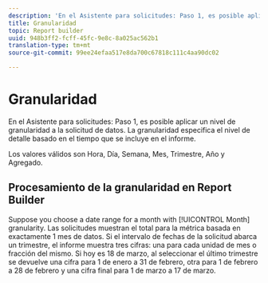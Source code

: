 ```yaml
---
description: 'En el Asistente para solicitudes: Paso 1, es posible aplicar un nivel de granularidad a la solicitud de datos. La granularidad especifica el nivel de detalle basado en el tiempo que se incluye en el informe.'
title: Granularidad
topic: Report builder
uuid: 948b3ff2-fcff-45fc-9e8c-8a025ac562b1
translation-type: tm+mt
source-git-commit: 99ee24efaa517e8da700c67818c111c4aa90dc02

---
```



# Granularidad

En el Asistente para solicitudes: Paso 1, es posible aplicar un nivel de granularidad a la solicitud de datos. La granularidad especifica el nivel de detalle basado en el tiempo que se incluye en el informe.

Los valores válidos son Hora, Día, Semana, Mes, Trimestre, Año y Agregado.

## Procesamiento de la granularidad en Report Builder

Suppose you choose a date range for a month with [!UICONTROL Month] granularity. Las solicitudes muestran el total para la métrica basada en exactamente 1 mes de datos. Si el intervalo de fechas de la solicitud abarca un trimestre, el informe muestra tres cifras: una para cada unidad de mes o fracción del mismo. Si hoy es 18 de marzo, al seleccionar el último trimestre se devuelve una cifra para 1 de enero a 31 de febrero, otra para 1 de febrero a 28 de febrero y una cifra final para 1 de marzo a 17 de marzo.
